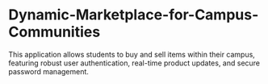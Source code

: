 # Dynamic-Marketplace-for-Campus-Communities
This application allows students to buy and sell items within their campus, featuring robust user authentication, real-time product updates, and secure password management.
